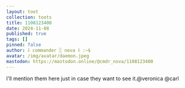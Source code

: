 ```yaml
---
layout: toot
collection: toots
title: 1108123400
date: 2024-11-08
published: true
tags: []
pinned: false
author: ⸸ commander ░ nova ⸸ :~$
avatar: /img/avatar/daemon.jpeg
mastodon: https://mastodon.online/@cmdr_nova/1108123400
---
```


I'll mention them here just in case they want to see it.@veronica @carl
